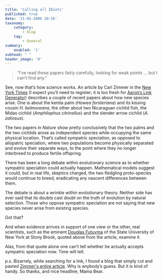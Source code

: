 ```yaml
---
title: 'Calling all IDiots'
published: true
date: '21-02-2006 20:16'
taxonomy:
    category:
        - blog
    tag:
        - General
summary:
    enabled: '1'
subhead: " "
header_image: '0'
---
```


> “I’ve read these papers fairly carefully, looking for weak points ... but I can’t find any.”

See, now that’s how science works. An article by Carl Zimmer in the [New York Times](https://www.nytimes.com/2006/02/21/science/palm-trees-and-lake-fish-dispel-doubts-about-a-theory-of-evolution.html) (I expect you’ll need to register; it is too fresh for [Aaron’s Link Generator](http://nytimes.blogspace.com/genlink)) describes a couple of recent papers about how new species arise. One is about the kentia palm (_Howea forsteriana_) and its kissing cousin _H. belmoreana_, the other about two Nicaraguan cichlid fish, the Midas cichlid (_Amphilophus citrinellus_) and the slender arrow cichlid (_A. zaliosus_).

The two papers in _Nature_ show pretty conclusively that the two palms and the two cichlids arose as independent species while occupying the same physical location. That’s called sympatric speciation, as opposed to allopatric speciation, where two populations become physically separated and evolve their separate ways, to the point where they no longer interbreed to produce fertile offspring.

There has been a long debate within evolutionary science as to whether sympatric speciation could actually happen. Mathematical models suggest it could, but in real life, skeptics charged, the two fledgling proto-species would continue to breed, eradicating any nascent differences between them.

The debate is about a wrinkle within evolutionary theory. Neither side has ever said that its doubts cast doubt on the truth of evolution by natural selection. Those who oppose sympatric speciation are not saying that new species never arise from existing species.

Got that?

And when evidence arrives in support of one view or the other, real scientists, such as the eminent [Douglas Futuyma](https://web.archive.org/web/20051030173941/http://life.bio.sunysb.edu:80/ee/people/futuyindex.html) of the State University of New York at Stony Brook, quoted above from the article, examine it.

Alas, from that quote alone one can’t tell whether he actually accepts sympatric speciation now. Time will tell.

p.s. Bizarrely, while searching for a link, I found a blog that simply cut and pasted [Zimmer's entire article](http://mamabearsblog.blogspot.com/2006/02/intelligent-design-my-tuchas.html). Why is anybody’s guess. But it is kind of handy. So thanks, and nice headline, Mama Bear.
